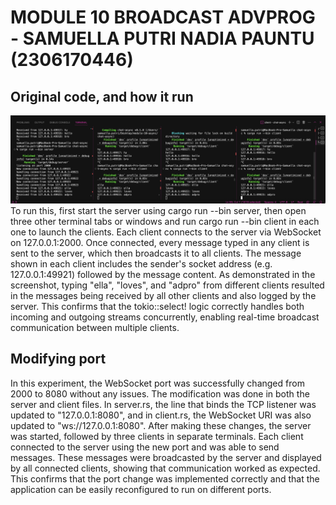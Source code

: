 # MODULE 10 BROADCAST ADVPROG - SAMUELLA PUTRI NADIA PAUNTU (2306170446)

## Original code, and how it run
![](img/ss_one.png)
To run this, first start the server using cargo run --bin server, then open three other terminal tabs or windows and run cargo run --bin client in each one to launch the clients. Each client connects to the server via WebSocket on 127.0.0.1:2000. Once connected, every message typed in any client is sent to the server, which then broadcasts it to all clients. The message shown in each client includes the sender's socket address (e.g. 127.0.0.1:49921) followed by the message content. As demonstrated in the screenshot, typing "ella", "loves", and "adpro" from different clients resulted in the messages being received by all other clients and also logged by the server. This confirms that the tokio::select! logic correctly handles both incoming and outgoing streams concurrently, enabling real-time broadcast communication between multiple clients.

## Modifying port
In this experiment, the WebSocket port was successfully changed from 2000 to 8080 without any issues. The modification was done in both the server and client files. In server.rs, the line that binds the TCP listener was updated to "127.0.0.1:8080", and in client.rs, the WebSocket URI was also updated to "ws://127.0.0.1:8080". After making these changes, the server was started, followed by three clients in separate terminals. Each client connected to the server using the new port and was able to send messages. These messages were broadcasted by the server and displayed by all connected clients, showing that communication worked as expected. This confirms that the port change was implemented correctly and that the application can be easily reconfigured to run on different ports.